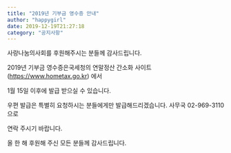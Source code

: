 ```yaml
---
title: "2019년 기부금 영수증 안내"
author: "happygirl"
date: 2019-12-19T21:27:18
category: "공지사항"
---
```


사랑나눔의사회를 후원해주시는 분들께 감사드립니다.

2019년 기부금 영수증은국세청의 연말정산 간소화 사이트(https://www.hometax.go.kr) 에서

1월 15일 이후에 발급 받으실 수 있습니다.

우편 발급은 특별히 요청하시는 분들에게만 발급해드리겠습니다. 사무국 02-969-3110 으로

연락 주시기 바랍니다.

올 한 해 후원해 주신 모든 분들께 감사드립니다.

